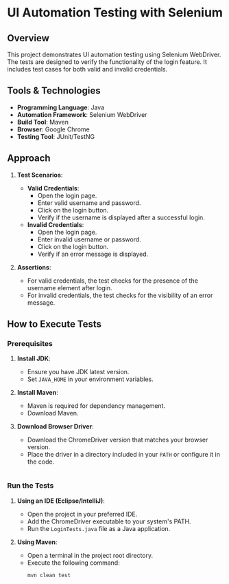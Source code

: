# UI Automation Testing with Selenium

## Overview
This project demonstrates UI automation testing using Selenium WebDriver. The tests are designed to verify the functionality of the login feature. It includes test cases for both valid and invalid credentials.

## Tools & Technologies
- **Programming Language**: Java
- **Automation Framework**: Selenium WebDriver
- **Build Tool**: Maven
- **Browser**: Google Chrome
- **Testing Tool**: JUnit/TestNG

## Approach
1. **Test Scenarios**:
   - **Valid Credentials**:
     - Open the login page.
     - Enter valid username and password.
     - Click on the login button.
     - Verify if the username is displayed after a successful login.
   - **Invalid Credentials**:
     - Open the login page.
     - Enter invalid username or password.
     - Click on the login button.
     - Verify if an error message is displayed.

2. **Assertions**:
   - For valid credentials, the test checks for the presence of the username element after login.
   - For invalid credentials, the test checks for the visibility of an error message.

## How to Execute Tests

### Prerequisites
1. **Install JDK**:
   - Ensure you have JDK latest version.
   - Set `JAVA_HOME` in your environment variables.

2. **Install Maven**:
   - Maven is required for dependency management.
   - Download Maven.

3. **Download Browser Driver**:
   - Download the ChromeDriver version that matches your browser version.
   - Place the driver in a directory included in your `PATH` or configure it in the code.
     ```

### Run the Tests
1. **Using an IDE (Eclipse/IntelliJ)**:
   - Open the project in your preferred IDE.
   - Add the ChromeDriver executable to your system's PATH.
   - Run the `LoginTests.java` file as a Java application.

2. **Using Maven**:
   - Open a terminal in the project root directory.
   - Execute the following command:
     ```bash
     mvn clean test
     ```
